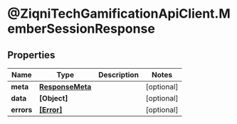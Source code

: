 # @ZiqniTechGamificationApiClient.MemberSessionResponse

## Properties

Name | Type | Description | Notes
------------ | ------------- | ------------- | -------------
**meta** | [**ResponseMeta**](ResponseMeta.md) |  | [optional] 
**data** | **[Object]** |  | [optional] 
**errors** | [**[Error]**](Error.md) |  | [optional] 


